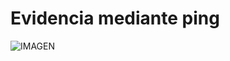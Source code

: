 # Evidencia mediante ping 

 ![IMAGEN](https://raw.githubusercontent.com/DaaGeney/Laboratorio1-Ciber/master/Evidencias%20Kali%20Linux/Evidencia%20conectividad%20Kali-Tarjeta%20Smoothwall/ping%20kali-smoothwall.png)
